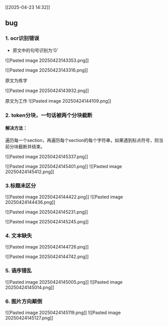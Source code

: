 [[2025-04-23 14:32]]
## bug

### 1. ocr识别错误

- 原文中的句号识别为‘G’

![[Pasted image 20250423143353.png]]
  
![[Pasted image 20250423143316.png]]

原文为练字

![[Pasted image 20250424143932.png]]


原文为工作
![[Pasted image 20250424144109.png]]


### 2. token分块，一句话被两个分块截断
#### 解决方法：
遍历每一个section，再遍历每个section的每个字符串，如果遇到标点符号，则当前分块截断并结束。

![[Pasted image 20250424145337.png]]

![[Pasted image 20250424145401.png]]
![[Pasted image 20250424145412.png]]

### 3.标题未区分

![[Pasted image 20250424144422.png]]
![[Pasted image 20250424144436.png]]


![[Pasted image 20250424145231.png]]


![[Pasted image 20250424145245.png]]

### 4. 文本缺失

![[Pasted image 20250424144726.png]]

![[Pasted image 20250424144742.png]]


### 5. 语序错乱
![[Pasted image 20250424145005.png]]
![[Pasted image 20250424145014.png]]


### 6. 图片方向颠倒
![[Pasted image 20250424145119.png]]
![[Pasted image 20250424145127.png]]



